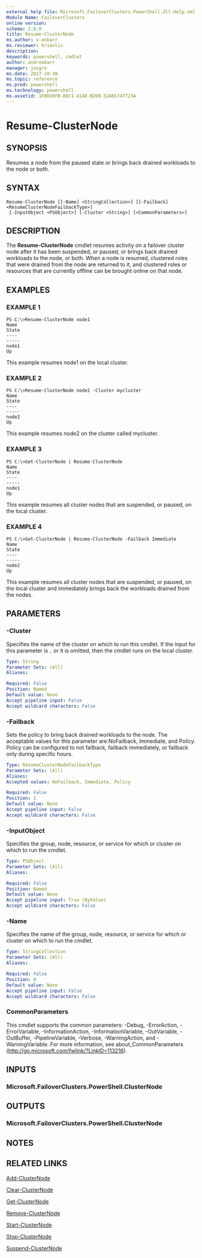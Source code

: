 ```yaml
---
external help file: Microsoft.FailoverClusters.PowerShell.dll-Help.xml
Module Name: FailoverClusters
online version: 
schema: 2.0.0
title: Resume-ClusterNode
ms.author: v-anbarr
ms.reviewer: brianlic
description: 
keywords: powershell, cmdlet
author: andreabarr
manager: jasgro
ms.date: 2017-10-30
ms.topic: reference
ms.prod: powershell
ms.technology: powershell
ms.assetid: 1FB038FB-B8C1-414D-B2D9-52A65747723A
---
```


# Resume-ClusterNode

## SYNOPSIS
Resumes a node from the paused state or brings back drained workloads to the node or both.

## SYNTAX

```
Resume-ClusterNode [[-Name] <StringCollection>] [[-Failback] <ResumeClusterNodeFailbackType>]
 [-InputObject <PSObject>] [-Cluster <String>] [<CommonParameters>]
```

## DESCRIPTION
The **Resume-ClusterNode** cmdlet resumes activity on a failover cluster node after it has been suspended, or paused, or brings back drained workloads to the node, or both.
When a node is resumed, clustered roles that were drained from the node are returned to it, and clustered roles or resources that are currently offline can be brought online on that node.

## EXAMPLES

### EXAMPLE 1
```
PS C:\>Resume-ClusterNode node1
Name                                                                      State 
----                                                                      ----- 
node1                                                                        Up
```

This example resumes node1 on the local cluster.

### EXAMPLE 2
```
PS C:\>Resume-ClusterNode node2 -Cluster mycluster
Name                                                                      State 
----                                                                      ----- 
node2                                                                        Up
```

This example resumes node2 on the cluster called mycluster.

### EXAMPLE 3
```
PS C:\>Get-ClusterNode | Resume-ClusterNode
Name                                                                      State 
----                                                                      ----- 
node1                                                                        Up
```

This example resumes all cluster nodes that are suspended, or paused, on the local cluster.

### EXAMPLE 4
```
PS C:\>Get-ClusterNode | Resume-ClusterNode -Failback Immediate
Name                                                                      State 
----                                                                      ----- 
node2                                                                        Up
```

This example resumes all cluster nodes that are suspended, or paused, on the local cluster and immediately brings back the workloads drained from the nodes.

## PARAMETERS

### -Cluster
Specifies the name of the cluster on which to run this cmdlet.
If the input for this parameter is `.` or it is omitted, then the cmdlet runs on the local cluster.

```yaml
Type: String
Parameter Sets: (All)
Aliases: 

Required: False
Position: Named
Default value: None
Accept pipeline input: False
Accept wildcard characters: False
```

### -Failback
Sets the policy to bring back drained workloads to the node.
The acceptable values for this parameter are:NoFailback, Immediate, and Policy.
Policy can be configured to not failback, failback immediately, or failback only during specific hours.

```yaml
Type: ResumeClusterNodeFailbackType
Parameter Sets: (All)
Aliases: 
Accepted values: NoFailback, Immediate, Policy

Required: False
Position: 1
Default value: None
Accept pipeline input: False
Accept wildcard characters: False
```

### -InputObject
Specifies the group, node, resource, or service for which or cluster on which to run the cmdlet.

```yaml
Type: PSObject
Parameter Sets: (All)
Aliases: 

Required: False
Position: Named
Default value: None
Accept pipeline input: True (ByValue)
Accept wildcard characters: False
```

### -Name
Specifies the name of the group, node, resource, or service for which or cluster on which to run the cmdlet.

```yaml
Type: StringCollection
Parameter Sets: (All)
Aliases: 

Required: False
Position: 0
Default value: None
Accept pipeline input: False
Accept wildcard characters: False
```

### CommonParameters
This cmdlet supports the common parameters: -Debug, -ErrorAction, -ErrorVariable, -InformationAction, -InformationVariable, -OutVariable, -OutBuffer, -PipelineVariable, -Verbose, -WarningAction, and -WarningVariable. For more information, see about_CommonParameters (http://go.microsoft.com/fwlink/?LinkID=113216).

## INPUTS

### Microsoft.FailoverClusters.PowerShell.ClusterNode

## OUTPUTS

### Microsoft.FailoverClusters.PowerShell.ClusterNode

## NOTES

## RELATED LINKS

[Add-ClusterNode](./Add-ClusterNode.md)

[Clear-ClusterNode](./Clear-ClusterNode.md)

[Get-ClusterNode](./Get-ClusterNode.md)

[Remove-ClusterNode](./Remove-ClusterNode.md)

[Start-ClusterNode](./Start-ClusterNode.md)

[Stop-ClusterNode](./Stop-ClusterNode.md)

[Suspend-ClusterNode](./Suspend-ClusterNode.md)

